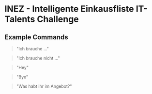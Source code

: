 # INEZ - Intelligente Einkausfliste IT-Talents Challenge
## Example Commands
> "Ich brauche ..."

> "Ich brauche nicht ..."

> "Hey"

> "Bye"

> "Was habt ihr im Angebot?"
